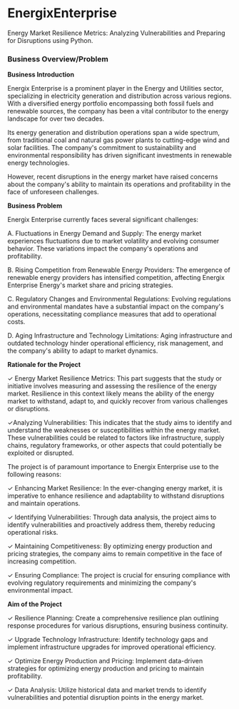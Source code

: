 # EnergixEnterprise
Energy Market Resilience Metrics: Analyzing Vulnerabilities and Preparing for Disruptions using Python.


### Business Overview/Problem

**Business Introduction**

Energix Enterprise is a prominent player in the Energy and Utilities sector, specializing in electricity generation and distribution across various regions. With a diversified energy portfolio encompassing both fossil fuels and renewable sources, the company has been a vital contributor to the energy landscape for over two decades. 


Its energy generation and distribution operations span a wide spectrum, from traditional coal and natural gas power plants to cutting-edge wind and solar facilities. The company's commitment to sustainability and environmental responsibility has driven significant investments in renewable energy technologies.

However, recent disruptions in the energy market have raised concerns about the company's ability to maintain its operations and profitability in the face of unforeseen challenges.
 


**Business Problem**

Energix Enterprise currently faces several significant challenges:

 
A. Fluctuations in Energy Demand and Supply: The energy market experiences fluctuations due to market volatility and evolving consumer behavior. These variations impact the company's operations and profitability.

 
B. Rising Competition from Renewable Energy Providers: The emergence of renewable energy providers has intensified competition, affecting Energix Enterprise  Energy's market share and pricing strategies.

 
C. Regulatory Changes and Environmental Regulations: Evolving regulations and environmental mandates have a substantial impact on the company's operations, necessitating compliance measures that add to operational costs.


D. Aging Infrastructure and Technology Limitations: Aging infrastructure and outdated technology hinder operational efficiency, risk management, and the company's ability to adapt to market dynamics.



**Rationale for the Project**

✓ Energy Market Resilience Metrics: This part suggests that the study or initiative involves measuring and assessing the resilience of the energy market. Resilience in this context likely means the ability of the energy market to withstand, adapt to, and quickly recover from various challenges or disruptions.

✓Analyzing Vulnerabilities: This indicates that the study aims to identify and understand the weaknesses or susceptibilities within the energy market. These vulnerabilities could be related to factors like infrastructure, supply chains, regulatory frameworks, or other aspects that could potentially be exploited or disrupted.

The project is of paramount importance to Energix Enterprise use to the following reasons:

✓ Enhancing Market Resilience: In the ever-changing energy market, it is imperative to enhance resilience and adaptability to withstand disruptions and maintain operations.

✓ Identifying Vulnerabilities: Through data analysis, the project aims to identify vulnerabilities and proactively address them, thereby reducing operational risks.

✓ Maintaining Competitiveness: By optimizing energy production and pricing strategies, the company aims to remain competitive in the face of increasing competition.

✓ Ensuring Compliance: The project is crucial for ensuring compliance with evolving regulatory requirements and minimizing the company's environmental impact.



**Aim of the Project**

✓ Resilience Planning: Create a comprehensive resilience plan outlining response procedures for various disruptions, ensuring business continuity.

✓ Upgrade Technology Infrastructure: Identify technology gaps and implement infrastructure upgrades for improved operational efficiency.

✓ Optimize Energy Production and Pricing: Implement data-driven strategies for optimizing energy production and pricing to maintain profitability.

✓ Data Analysis: Utilize historical data and market trends to identify vulnerabilities and potential disruption points in the energy market.

